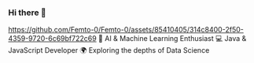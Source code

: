 ### Hi there 👋
https://github.com/Femto-0/Femto-0/assets/85410405/314c8400-2f50-4359-9720-6c69bf722c69
🚀 AI & Machine Learning Enthusiast
💻 Java & JavaScript Developer
🌍 Exploring the depths of Data Science


<!--
**Femto-0/Femto-0** is a ✨ _special_ ✨ repository because its `README.md` (this file) appears on your GitHub profile.

Here are some ideas to get you started:

- 🔭 I’m currently working on ...
- 🌱 I’m currently learning ...
- 👯 I’m looking to collaborate on ...
- 🤔 I’m looking for help with ...
- 💬 Ask me about ...
- 📫 How to reach me: ...
- 😄 Pronouns: ...
- ⚡ Fun fact: ...
-->
